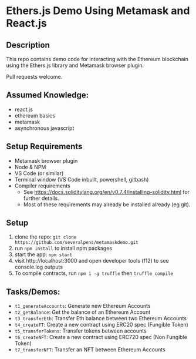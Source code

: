 # Ethers.js Demo Using Metamask and React.js

## Description
This repo contains demo code for interacting with the Ethereum blockchain using the Ethers.js library and Metamask browser plugin.

Pull requests welcome.

## Assumed Knowledge:
- react.js
- ethereum basics
- metamask
- asynchronous javascript

## Setup Requirements
- Metamask browser plugin
- Node & NPM
- VS Code (or similar)
- Terminal window (VS Code inbuilt, powershell, gitbash)
- Compiler requirements
  - See https://docs.soliditylang.org/en/v0.7.4/installing-solidity.html for further details.
  - Most of these requirements may already be installed already (eg git).

## Setup
1. clone the repo: `git clone https://github.com/severalpens/metamaskdemo.git`
1. run `npm install` to install npm packages
1. start the app: `npm start`
1. visit http://localhost:3000 and open developer tools (f12) to see console.log outputs
1. To compile contracts, run `npm i -g truffle` then `truffle compile`


## Tasks/Demos:
- `t1_generateAccounts`: Generate  new Ethereum Accounts
- `t2_getBalance`: Get the balance of an Ethereum Account
- `t3_transferEth`: Transfer Eth balance between two Ethereum Accounts
- `t4_createFT`: Create a new contract using ERC20 spec (Fungible Token)
- `t5_transferTokens`: Transfer tokens between accounts
- `t6_createNFT`: Create a new contract using ERC720 spec (Non Fungible Token)
- `t7_transferNFT`: Transfer an NFT between Ethereum Accounts



